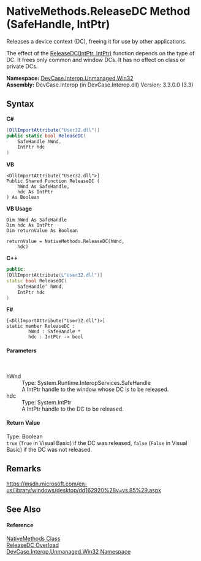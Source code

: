 # NativeMethods.ReleaseDC Method (SafeHandle, IntPtr)
 

Releases a device context (DC), freeing it for use by other applications. 

 The effect of the <a href="M_DevCase_Interop_Unmanaged_Win32_NativeMethods_ReleaseDC">ReleaseDC(IntPtr, IntPtr)</a> function depends on the type of DC. It frees only common and window DCs. It has no effect on class or private DCs.

**Namespace:**&nbsp;<a href="N_DevCase_Interop_Unmanaged_Win32">DevCase.Interop.Unmanaged.Win32</a><br />**Assembly:**&nbsp;DevCase.Interop (in DevCase.Interop.dll) Version: 3.3.0.0 (3.3)

## Syntax

**C#**<br />
``` C#
[DllImportAttribute("User32.dll")]
public static bool ReleaseDC(
	SafeHandle hWnd,
	IntPtr hdc
)
```

**VB**<br />
``` VB
<DllImportAttribute("User32.dll">]
Public Shared Function ReleaseDC ( 
	hWnd As SafeHandle,
	hdc As IntPtr
) As Boolean
```

**VB Usage**<br />
``` VB Usage
Dim hWnd As SafeHandle
Dim hdc As IntPtr
Dim returnValue As Boolean

returnValue = NativeMethods.ReleaseDC(hWnd, 
	hdc)
```

**C++**<br />
``` C++
public:
[DllImportAttribute(L"User32.dll")]
static bool ReleaseDC(
	SafeHandle^ hWnd, 
	IntPtr hdc
)
```

**F#**<br />
``` F#
[<DllImportAttribute("User32.dll")>]
static member ReleaseDC : 
        hWnd : SafeHandle * 
        hdc : IntPtr -> bool 

```


#### Parameters
&nbsp;<dl><dt>hWnd</dt><dd>Type: System.Runtime.InteropServices.SafeHandle<br />A IntPtr handle to the window whose DC is to be released.</dd><dt>hdc</dt><dd>Type: System.IntPtr<br />A IntPtr handle to the DC to be released.</dd></dl>

#### Return Value
Type: Boolean<br />`true` (`True` in Visual Basic) if the DC was released, `false` (`False` in Visual Basic) if the DC was not released.

## Remarks
<a href="https://msdn.microsoft.com/en-us/library/windows/desktop/dd162920%28v=vs.85%29.aspx" target="_blank">https://msdn.microsoft.com/en-us/library/windows/desktop/dd162920%28v=vs.85%29.aspx</a>

## See Also


#### Reference
<a href="T_DevCase_Interop_Unmanaged_Win32_NativeMethods">NativeMethods Class</a><br /><a href="Overload_DevCase_Interop_Unmanaged_Win32_NativeMethods_ReleaseDC">ReleaseDC Overload</a><br /><a href="N_DevCase_Interop_Unmanaged_Win32">DevCase.Interop.Unmanaged.Win32 Namespace</a><br />